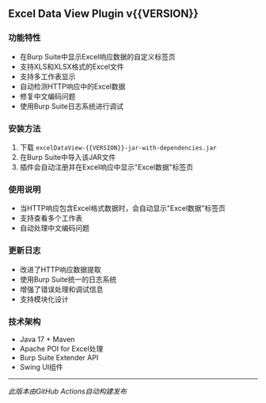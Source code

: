 ## Excel Data View Plugin v{{VERSION}}

### 功能特性
- 在Burp Suite中显示Excel响应数据的自定义标签页
- 支持XLS和XLSX格式的Excel文件
- 支持多工作表显示
- 自动检测HTTP响应中的Excel数据
- 修复中文编码问题
- 使用Burp Suite日志系统进行调试

### 安装方法
1. 下载 `excelDataView-{{VERSION}}-jar-with-dependencies.jar`
2. 在Burp Suite中导入该JAR文件
3. 插件会自动注册并在Excel响应中显示"Excel数据"标签页

### 使用说明
- 当HTTP响应包含Excel格式数据时，会自动显示"Excel数据"标签页
- 支持查看多个工作表
- 自动处理中文编码问题

### 更新日志
- 改进了HTTP响应数据提取
- 使用Burp Suite统一的日志系统
- 增强了错误处理和调试信息
- 支持模块化设计

### 技术架构
- Java 17 + Maven
- Apache POI for Excel处理
- Burp Suite Extender API
- Swing UI组件

---

*此版本由GitHub Actions自动构建发布*